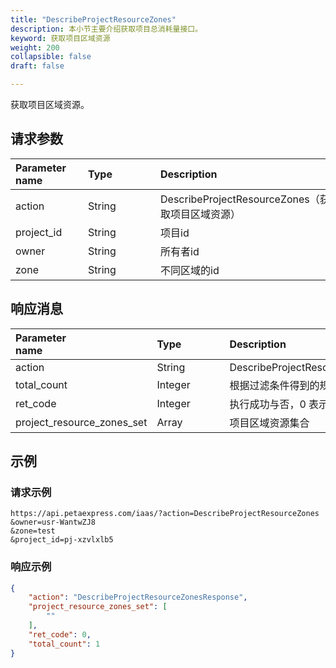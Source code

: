 ```yaml
---
title: "DescribeProjectResourceZones"
description: 本小节主要介绍获取项目总消耗量接口。 
keyword: 获取项目区域资源
weight: 200
collapsible: false
draft: false

---
```




获取项目区域资源。

## 请求参数

| <span style="display:inline-block;width:100px">Parameter name</span> | <span style="display:inline-block;width:100">Type</span> | <span style="display:inline-block;width:280px">Description</span> | <span style="display:inline-block;width:100px">Required</span> |
| :----------------------------------------------------------- | :------------------------------------------------------- | :----------------------------------------------------------- | :----------------------------------------------------------- |
| action                                                       | String                                                   | DescribeProjectResourceZones（获取项目区域资源）             | true                                                         |
| project_id                                                   | String                                                   | 项目id                                                       | true                                                         |
| owner                                                        | String                                                   | 所有者id                                                     | true                                                         |
| zone                                                         | String                                                   | 不同区域的id                                                 | true                                                         |

## 响应消息

| <span style="display:inline-block;width:100px">Parameter name</span> | <span style="display:inline-block;width:100px">Type</span> | <span style="display:inline-block;width:380px">Description</span> |
| :----------------------------------------------------------- | :--------------------------------------------------------- | :----------------------------------------------------------- |
| action                                                       | String                                                     | DescribeProjectResourceZonesResponse                         |
| total_count                                                  | Integer                                                    | 根据过滤条件得到的规则总数                                   |
| ret_code                                                     | Integer                                                    | 执行成功与否，0 表示成功，其他值则为错误代码                 |
| project_resource_zones_set                                   | Array                                                      | 项目区域资源集合                                             |

## 示例 

### 请求示例

```url
https://api.petaexpress.com/iaas/?action=DescribeProjectResourceZones
&owner=usr-WantwZJ8
&zone=test
&project_id=pj-xzvlxlb5
```

### 响应示例

```json
{
    "action": "DescribeProjectResourceZonesResponse",
    "project_resource_zones_set": [
        ""
    ],
    "ret_code": 0,
    "total_count": 1
}
```